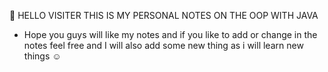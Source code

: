 :raised_hands: HELLO VISITER THIS IS MY PERSONAL NOTES ON THE OOP WITH JAVA
- Hope you guys will like my notes and if you like to add or change in the notes feel free and I will also add some new thing as i will learn new things :relaxed:
